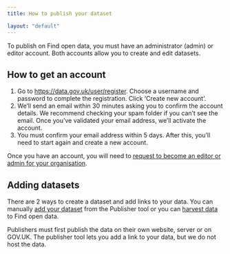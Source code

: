 ```yaml
---
title: How to publish your dataset

layout: "default"
---
```


To publish on Find open data, you must have an administrator (admin) or editor account. Both accounts allow you to create and edit datasets.

<h2 class="heading-large">How to get an account</h2>
<p>
<ol type="1">
  <li>Go to <a href="https://data.gov.uk/user/register">https://data.gov.uk/user/register</a>. Choose a username and password to complete the registration. Click ‘Create new account’.
</li>
  <li>We’ll send an email within 30 minutes asking you to confirm the account details. We recommend checking your spam folder if you can’t see the email. Once you’ve validated your email address, we’ll activate the account.
</li>
  <li>You must confirm your email address within 5 days. After this, you’ll need to start again and create a new account.</li>
</ol>  
</p>

<p>
Once you have an account, you will need to <a href="http://guidance.data.gov.uk/becoming_an_editor_or_admin.html">request to become an editor or admin for your organisation</a>.
</p>
 <h2 class="heading-large">Adding datasets</h2>
 <p>
  There are 2 ways to create a dataset and add links to your data. You can manually <a href="https://guidance.data.gov.uk/dataset_form.html">add your dataset</a> from the Publisher tool or you can <a href="https://guidance.data.gov.uk/harvesting.html">harvest data</a> to Find open data.
  </p>
  <p>
    Publishers must first publish the data on their own website, server or on GOV.UK. The publisher tool lets you add a link      to your data, but we do not host the data.</p>




